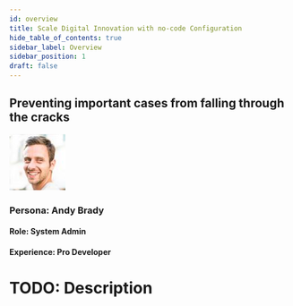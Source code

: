 ```yaml
---
id: overview
title: Scale Digital Innovation with no-code Configuration
hide_table_of_contents: true
sidebar_label: Overview
sidebar_position: 1
draft: false
---
```


## Preventing important cases from falling through the cracks 

![](../images/2023-09-11-09-05-54.png)

### Persona: Andy Brady

#### Role: System Admin
#### Experience: Pro Developer


# TODO: Description